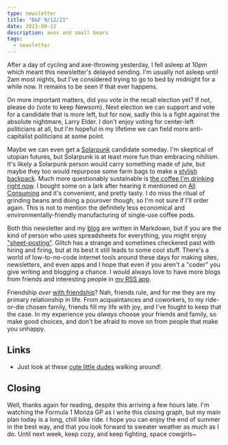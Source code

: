 ```yaml
---
type: newsletter
title: "D&F 9/12/21"
date: 2021-09-12
description: axes and small bears
tags:
  - newsletter
---
```


After a day of cycling and axe-throwing yesterday, I fell asleep at 10pm which meant this newsletter's delayed sending. I'm usually not asleep until 2am most nights, but I've considered trying to go to bed by midnight for a while now. It remains to be seen if that ever happens. 

On more important matters, did you vote in the recall election yet? If not, please do (vote to keep Newsom). Next election we can support and vote for a candidate that is more left, but for now, sadly this is a fight against the absolute nightmare, Larry Elder. I don't enjoy voting for center-left politicians at all, but I'm hopeful in my lifetime we can field more anti-capitalist politicians at some point.

Maybe we can even get a [Solarpunk](https://www.vice.com/en/article/wx5aym/solarpunk-is-not-about-pretty-aesthetics-its-about-the-end-of-capitalism) candidate someday. I'm skeptical of utopian futures, but Solarpunk is at least more fun than embracing nihilism. It's likely a Solarpunk person would carry something made of jute, but maybe they too would repurpose some farm bags to make a [stylish backpack](https://intocarry.co/). Much more questionably sustainable is [the coffee I'm drinking right now](https://cometeer.com). I bought some on a lark after hearing it mentioned on [All Consuming](https://allconsuming.show) and it's convenient, and pretty tasty. I do miss the ritual of grinding beans and doing a pourover though, so I'm not sure if I'll order again. This is not to mention the definitely less economical and environmentally-friendly manufacturing of single-use coffee pods.

Both this newsletter and my [blog](https://www.brookshelley.com) are written in Markdown, but if you are the kind of person who uses spreadsheets for everything, you might enjoy ["sheet-posting"](https://www.sheet-posting.me). Glitch has a strange and sometimes checkered past with hiring and firing, but at its best it still leads to some cool stuff. There's a world of low-to-no-code internet tools around these days for making sites, newsletters, and even apps and I hope that even if you aren't a "coder" you give writing and blogging a chance. I would always love to have more blogs from friends and interesting people in [my RSS app](https://www.reederapp.com). 

Friendship _over_ [with friendship](https://www.theatlantic.com/health/archive/2015/10/how-friendships-change-over-time-in-adulthood/411466/)? Nah, friends rule, and for me they are my primary relationship in life. From acquaintances and coworkers, to my ride-or-die chosen family, friends fill my life with joy, and I've fought to keep that the case. In my experience you _always_ choose your friends and family, so make good choices, and don't be afraid to move on from people that make you unhappy. 

## Links

- Just look at these [cute little dudes](https://www.vice.com/en/article/m7enw8/scientists-captured-footage-of-tardigrades-walking-around-and-its-adorable) walking around!

## Closing

Well, thanks again for reading, despite this arriving a few hours late. I'm watching the Formula 1 Monza GP as I write this closing graph, but my main plan today is a long, chill bike ride. I hope you can enjoy the end of summer in the best way, and that you look forward to sweater weather as much as I do. Until next week, keep cozy, and keep fighting, space cowgirls~